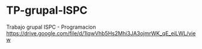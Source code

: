 # TP-grupal-ISPC
Trabajo grupal ISPC - Programacion
https://drive.google.com/file/d/1lqwVhb5Hs2Mhi3JA3ojmrWK_qE_eiLWL/view

